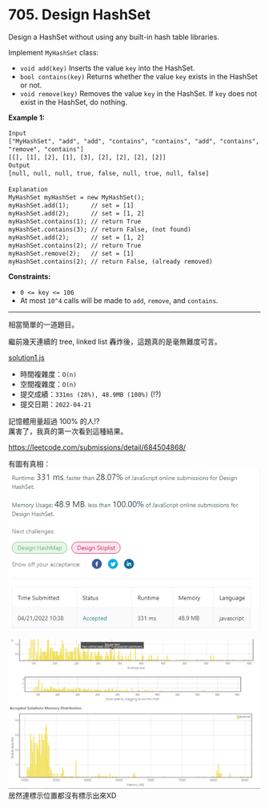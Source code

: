 # 705. Design HashSet

Design a HashSet without using any built-in hash table libraries.

Implement `MyHashSet` class:
* `void add(key)` Inserts the value `key` into the HashSet.
* `bool contains(key)` Returns whether the value `key` exists in the HashSet or not.
* `void remove(key)` Removes the value `key` in the HashSet. If `key` does not exist in the HashSet, do nothing.
 

**Example 1:**
```
Input
["MyHashSet", "add", "add", "contains", "contains", "add", "contains", "remove", "contains"]
[[], [1], [2], [1], [3], [2], [2], [2], [2]]
Output
[null, null, null, true, false, null, true, null, false]

Explanation
MyHashSet myHashSet = new MyHashSet();
myHashSet.add(1);      // set = [1]
myHashSet.add(2);      // set = [1, 2]
myHashSet.contains(1); // return True
myHashSet.contains(3); // return False, (not found)
myHashSet.add(2);      // set = [1, 2]
myHashSet.contains(2); // return True
myHashSet.remove(2);   // set = [1]
myHashSet.contains(2); // return False, (already removed)
```

**Constraints:**
* `0 <= key <= 106`
* At most `10^4` calls will be made to `add`, `remove`, and `contains`.

----
相當簡單的一道題目。

繼前幾天連續的 tree, linked list 轟炸後，這題真的是毫無難度可言。

[solution1.js](solution1.js)
* 時間複雜度：`O(n)`
* 空間複雜度：`O(n)`
* 提交成績：`331ms (28%), 48.9MB (100%)` (!?)
* 提交日期：`2022-04-21`


記憶體用量超過 100% 的人!?  
厲害了，我真的第一次看到這種結果。 

https://leetcode.com/submissions/detail/684504868/

有圖有真相：  
![](assets/1.png)  

![](assets/2.png)
居然連標示位置都沒有標示出來XD

